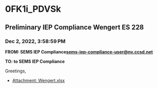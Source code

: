 # 0FK1i_PDVSk
## Preliminary IEP Compliance Wengert ES 228
### Dec 2, 2022, 3:58:59 PM
**FROM: SEMS IEP Compliance<sems-iep-compliance-user@nv.ccsd.net>**

**TO: to SEMS IEP Compliance**


Greetings, 





* [Attachment: Wengert.xlsx](0FK1i_PDVSk-attachment-1.xlsx)
